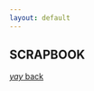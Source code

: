 ```yaml
---
layout: default
---
```



## SCRAPBOOK
<!--<a href="https://www.youtube.com/channel/UCQqa01aV7uGL68uYpo2kVkg"><img src="assets/img/0E747182-7C47-45FF-B5C9-280B998E534E.png" title="YouTube Channel" alt="alphabreacher"></a>-->
[_yay_ back](./)
